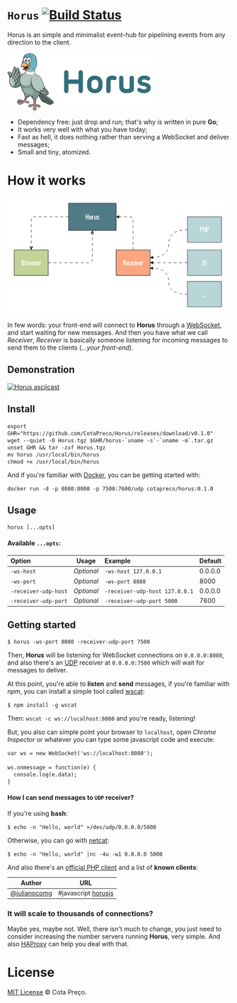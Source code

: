 `Horus` [![Build Status](https://travis-ci.org/CotaPreco/Horus.svg?branch=develop)](https://travis-ci.org/CotaPreco/Horus)
=====
Horus is an simple and minimalist event-hub for pipelining events from any direction to the client.

![Horus](https://raw.githubusercontent.com/CotaPreco/Horus/develop/assets/Horus.png "Horus")

- Dependency free: just drop and run; that's why is written in pure **Go**;
- It works very well with what you have today;
- Fast as hell, it does nothing rather than serving a WebSocket and deliver messages;
- Small and tiny, atomized.

# How it works
![How it works](https://raw.githubusercontent.com/CotaPreco/Horus/develop/assets/1.png "How it works")

In few words: your front-end will connect to **Horus** through a [WebSocket](http://en.wikipedia.org/wiki/WebSocket), and start waiting for new messages. And then you have what we call *Receiver*, *Receiver* is basically someone listening for incoming messages to send them to the clients (*...your front-end*).

## Demonstration
[![Horus asciicast](https://asciinema.org/a/19437.png)](https://asciinema.org/a/19437?autoplay=1)

## Install
```
export GHR="https://github.com/CotaPreco/Horus/releases/download/v0.1.0"
wget --quiet -O Horus.tgz $GHR/horus-`uname -s`-`uname -m`.tar.gz
unset GHR && tar -zxf Horus.tgz
mv horus /usr/local/bin/horus
chmod +x /usr/local/bin/horus
```

And if you're familiar with [Docker](http://www.docker.com/), you can be getting started with:

```
docker run -d -p 8080:8000 -p 7500:7600/udp cotapreco/horus:0.1.0
```

## Usage
```
horus [...opts]
```

#### Available `...opts`:
| Option | Usage | Example | Default
| :---- | :---: | :--- | :---
| `-ws-host` | *Optional* | `-ws-host 127.0.0.1` | 0.0.0.0
| `-ws-port` | *Optional* | `-ws-port 8888` | 8000
| `-receiver-udp-host` | *Optional* | `-receiver-udp-host 127.0.0.1` | 0.0.0.0
| `-receiver-udp-port` | *Optional* | `-receiver-udp-port 5000` | 7600

## Getting started
```
$ horus -ws-port 8080 -receiver-udp-port 7500
```

Then, **Horus** will be listening for WebSocket connections on `0.0.0.0:8080`, and also there's an [UDP](http://en.wikipedia.org/wiki/User_Datagram_Protocol) receiver at `0.0.0.0:7500` which will wait for messages to deliver.

At this point, you're able to **listen** and **send** messages, if you're familiar with *npm*, you can install a simple tool called [wscat](https://www.npmjs.com/package/wscat):
```
$ npm install -g wscat
```

Then: `wscat -c ws://localhost:8080` and you're ready, listening!

But, you also can simple point your browser to `localhost`, open *Chrome Inspector* or whatever you can type some javascript code and execute:
```JS
var ws = new WebSocket('ws://localhost:8080');

ws.onmessage = function(e) {
  console.log(e.data);
}
```

#### How I can send messages to `UDP` receiver?
If you're using **bash**:
```
$ echo -n "Hello, world" >/dev/udp/0.0.0.0/5000
```

Otherwise, you can go with [netcat](http://en.wikipedia.org/wiki/Netcat):
```
$ echo -n "Hello, world" |nc -4u -w1 0.0.0.0 5000
```

And also there's an [official PHP client](https://github.com/CotaPreco/HorusPHPClient) and a list of **known clients**:

| Author | URL
| :----: | :---:
| [@julianocomg](https://github.com/julianocomg) | #javascript [horusjs](https://github.com/julianocomg/horusjs)

### It will scale to thousands of connections?
Maybe yes, maybe not. Well, there isn't much to change, you just need to consider increasing the number servers running **Horus**, very simple. And also [HAProxy](http://www.haproxy.org/) can help you deal with that.

# License
[MIT License](https://github.com/CotaPreco/Horus/blob/develop/LICENSE) &copy; Cota Preço.
